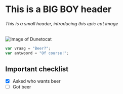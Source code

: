 # This is a BIG BOY header
###### This is a small header, introducing this epic cat image

![Image of Dunetocat](https://octodex.github.com/images/dunetocat.png)


``` javascript
var vraag = "Beer?";
var antwoord = "Of course!";
```

## Important checklist
- [x] Asked who wants beer
- [ ] Got beer
